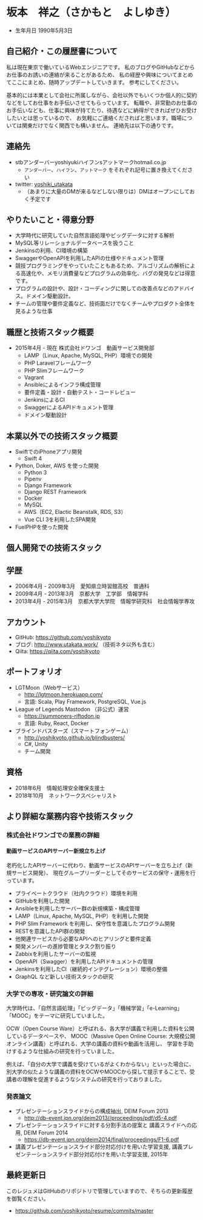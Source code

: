 # 坂本　祥之（さかもと　よしゆき）

* 生年月日 1990年5月3日 


## 自己紹介・この履歴書について

私は現在東京で働いているWebエンジニアです。
私のブログやGitHubなどからお仕事のお誘いの連絡が来ることがあるため、
私の経歴や興味についてまとめてここにまとめ、随時アップデートしていきます。
参考にしてください。

基本的には本業として会社に所属しながら、会社以外でもいくつか個人的に契約などをしてお仕事をお手伝いさせてもらっています。
転職や、非常勤のお仕事のお手伝いなども、仕事に興味が持てたり、待遇などに納得ができればぜひお受けしたいとは思っているので、
お気軽にご連絡くださればと思います。職場については関東だけでなく関西でも構いません。
連絡先は以下の通りです。


## 連絡先

* stbアンダーバーyoshiyukiハイフンsアットマークhotmail.co.jp
  * `アンダーバー`、`ハイフン`、`アットマーク` をそれぞれ記号に置き換えてください
* twitter: [yoshiki_utakata](https://twitter.com/yoshiki_utakata)
  * （あまりに大量のDMが来るなどしない限りは）DMはオープンにしておく予定です
  
  
## やりたいこと・得意分野

* 大学時代に研究していた自然言語処理やビッグデータに対する解析
* MySQL等リレーショナルデータベースを扱うこと
* Jenkinsの利用、CI環境の構築
* SwaggerやOpenAPIを利用したAPIの仕様やドキュメント管理
* 競技プログラミングをやっていたこともあるため、アルゴリズムの解析による高速化や、メモリ消費量などプログラムの効率化、バグの発見などは得意です。
* プログラムの設計や、設計・コーディングに関しての改善点などのアドバイス。ドメイン駆動設計。
* チームの管理や要件定義など、技術面だけでなくチームやプロダクト全体を見るような仕事
  
  
## 職歴と技術スタック概要

* 2015年4月 - 現在 株式会社ドワンゴ　動画サービス開発部
  * LAMP（Linux, Apache, MySQL, PHP）環境での開発
  * PHP Laravelフレームワーク
  * PHP Slimフレームワーク
  * Vagrant
  * Ansibleによるインフラ構成管理
  * 要件定義・設計・自動テスト・コードレビュー
  * JenkinsによるCI
  * SwaggerによるAPIドキュメント管理
  * ドメイン駆動設計
  

## 本業以外での技術スタック概要

* SwiftでのiPhoneアプリ開発
  * Swift 4
* Python, Doker, AWS を使った開発
  * Python 3
  * Pipenv
  * Django Framework
  * Django REST Framework
  * Docker
  * MySQL
  * AWS（EC2, Elactic Beanstalk, RDS, S3）
  * Vue CLI 3を利用したSPA開発
* FuelPHPを使った開発


## 個人開発での技術スタック

## 学歴

* 2006年4月 - 2009年3月　愛知県立時習館高校　普通科
* 2009年4月 - 2013年3月　京都大学　工学部　情報学科
* 2013年4月 - 2015年3月　京都大学大学院　情報学研究科　社会情報学専攻
  

## アカウント

* GitHub: https://github.com/yoshikyoto
* ブログ: http://www.utakata.work/ （技術ネタ以外も含む）
* Qiita: https://qiita.com/yoshikyoto


## ポートフォリオ

* LGTMoon（Webサービス）
  * http://lgtmoon.herokuapp.com/
  * 言語: Scala, Play Framework, PostgreSQL, Vue.js
* League of Legends Mastodon （非公式）運営
  * https://summoners-riftodon.jp
  * 言語: Ruby, React, Docker
* ブラインドバスターズ（スマートフォンゲーム）
  * http://yoshikyoto.github.io/blindbusters/
  * C#, Unity
  * チーム開発


## 資格
  
* 2018年6月　情報処理安全確保支援士
* 2018年10月　ネットワークスペシャリスト

  
## より詳細な業務内容や技術スタック

### 株式会社ドワンゴでの業務の詳細

#### 動画サービスのAPIサーバー新規立ち上げ

老朽化したAPIサーバーに代わり、動画サービスのAPIサーバーを立ち上げ（新規サービス開発）、
現在グループリーダーとしてそのサービスの保守・運用を行っています。

* プライベートクラウド（社内クラウド）環境を利用
* GitHubを利用した開発
* Ansibleを利用したサーバー群の新規構築・構成管理
* LAMP（Linux, Apache, MySQL, PHP）を利用した開発
* PHP Slim Framework を利用し、保守性を意識したプログラム開発
* RESTを意識したAPI群の開発
* 他関連サービスから必要なAPIへのヒアリングと要件定義
* 開発メンバーの進捗管理とタスク割り振り
* Zabbixを利用したサーバーの監視
* OpenAPI（Swagger）を利用したAPIドキュメントの管理
* Jenkinsを利用したCI（継続的インテグレーション）環境の整備
* GraphQL など新しい技術スタックの研究


### 大学での専攻・研究論文の詳細

大学時代は、「自然言語処理」「ビッグデータ」「機械学習」「e-Learning」「MOOC」をテーマに研究していました。

OCW（Open Course Ware）と呼ばれる、各大学が講義で利用した資料を公開しているデータベースや、
MOOC（Massive Open Online Course: 大規模公開オンライン講義）と呼ばれる、大学の講義の資料や動画を活用し、
学習を手助けするような仕組みの研究を行っていました。

例えば、「自分の大学で講義を受けているがよくわからない」といった場合に、別大学の似たような講義の資料をOCWやMOOCから探して提示することで、受講者の理解を促進するようなシステムの研究を行っておりました。


### 発表論文

* プレゼンテーションスライドからの構成抽出, DEIM Forum 2013
  * http://db-event.jpn.org/deim2013//proceedings/pdf/d5-4.pdf
* プレゼンテーションスライドに対する分割手法の提案と 講義スライドへの応用, DEIM Forum 2014
  * https://db-event.jpn.org/deim2014/final/proceedings/F1-6.pdf
* 講義プレゼンテーションスライド部分対応付けを用いた学習支援, 講義プレゼンテーションスライド部分対応付けを用いた学習支援, 2015年


## 最終更新日

このレジュメはGitHubのリポジトリで管理していますので、そちらの更新履歴を御覧ください。

* https://github.com/yoshikyoto/resume/commits/master

